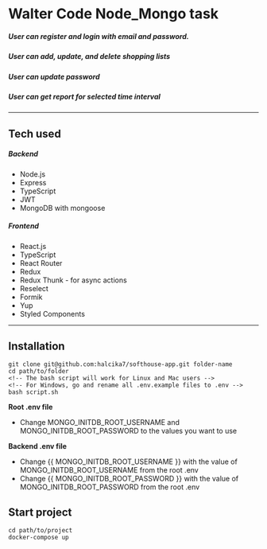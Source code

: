 # Walter Code Node_Mongo task
##### User can register and login with email and password. 
##### User can add, update, and delete shopping lists
##### User can update password
##### User can get report for selected time interval
___

## Tech used

##### Backend
* Node.js
* Express
* TypeScript
* JWT
* MongoDB with mongoose

##### Frontend
* React.js
* TypeScript
* React Router
* Redux
* Redux Thunk - for async actions
* Reselect
* Formik
* Yup
* Styled Components

---

## Installation

```
git clone git@github.com:halcika7/softhouse-app.git folder-name
cd path/to/folder
<!-- The bash script will work for Linux and Mac users -->
<!-- For Windows, go and rename all .env.example files to .env -->
bash script.sh
```

**Root .env file**

* Change MONGO_INITDB_ROOT_USERNAME and MONGO_INITDB_ROOT_PASSWORD to the values you want to use

**Backend .env file**
* Change {{ MONGO_INITDB_ROOT_USERNAME }} with the value  of MONGO_INITDB_ROOT_USERNAME from the root .env
* Change {{ MONGO_INITDB_ROOT_PASSWORD }} with the value of MONGO_INITDB_ROOT_PASSWORD from the root .env


## Start project

```
cd path/to/project
docker-compose up
```
